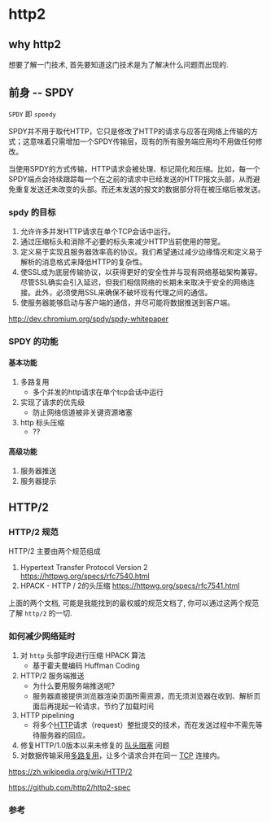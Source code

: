 

# http2

## why http2

想要了解一门技术, 首先要知道这门技术是为了解决什么问题而出现的.



## 前身 -- SPDY

`SPDY` 即 `speedy` 

SPDY并不用于取代HTTP，它只是修改了HTTP的请求与应答在网络上传输的方式；这意味着只需增加一个SPDY传输层，现有的所有服务端应用均不用做任何修改。 

当使用SPDY的方式传输，HTTP请求会被处理、标记简化和压缩。比如，每一个SPDY端点会持续跟踪每一个在之前的请求中已经发送的HTTP报文头部，从而避免重复发送还未改变的头部。而还未发送的报文的数据部分将在被压缩后被发送。

### spdy 的目标

1. 允许许多并发HTTP请求在单个TCP会话中运行。
2. 通过压缩标头和消除不必要的标头来减少HTTP当前使用的带宽。
3. 定义易于实现且服务器效率高的协议。我们希望通过减少边缘情况和定义易于解析的消息格式来降低HTTP的复杂性。
4. 使SSL成为底层传输协议，以获得更好的安全性并与现有网络基础架构兼容。尽管SSL确实会引入延迟，但我们相信网络的长期未来取决于安全的网络连接。此外，必须使用SSL来确保不破坏现有代理之间的通信。  
5. 使服务器能够启动与客户端的通信，并尽可能将数据推送到客户端。

http://dev.chromium.org/spdy/spdy-whitepaper

### SPDY 的功能

#### 基本功能

1. 多路复用
   - 多个并发的http请求在单个tcp会话中运行
2. 实现了请求的优先级
   - 防止网络信道被非关键资源堵塞
3. http 标头压缩
   - ??

#### 高级功能

1. 服务器推送
2. 服务器提示

## HTTP/2

###   HTTP/2 规范

HTTP/2 主要由两个规范组成

1. Hypertext Transfer Protocol Version 2 https://httpwg.org/specs/rfc7540.html
2. HPACK - HTTP / 2的头压缩 https://httpwg.org/specs/rfc7541.html

上面的两个文档, 可能是我能找到的最权威的规范文档了, 你可以通过这两个规范了解 `http/2` 的一切.



### 如何减少网络延时

1. 对 `http` 头部字段进行压缩 HPACK 算法
   - 基于霍夫曼编码 Huffman Coding
2. HTTP/2 服务端推送
   - 为什么要用服务端推送呢?
   - 服务器直接提供浏览器渲染页面所需资源，而无须浏览器在收到、解析页面后再提起一轮请求，节约了加载时间
3. HTTP pipelining 
   - 将多个[HTTP](https://zh.wikipedia.org/wiki/HTTP)请求（request）整批提交的技术，而在发送过程中不需先等待服务器的回应。
4. 修复HTTP/1.0版本以来未修复的 [队头阻塞](https://zh.wikipedia.org/wiki/%E9%98%9F%E5%A4%B4%E9%98%BB%E5%A1%9E) 问题
5. 对数据传输采用[多路复用](https://zh.wikipedia.org/wiki/%E5%A4%9A%E8%B7%AF%E5%A4%8D%E7%94%A8)，让多个请求合并在同一 [TCP](https://zh.wikipedia.org/wiki/TCP) 连接内。



https://zh.wikipedia.org/wiki/HTTP/2

https://github.com/http2/http2-spec



































### 参考

[1]: https://zh.wikipedia.org/wiki/SPDY	"SPDY wiki"



[^2]: spdy wiki






